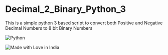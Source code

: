 # Decimal_2_Binary_Python_3
This is a simple python 3 based script to convert both Positive and Negative Decimal Numbers to 8 bit Binary Numbers 




![Python](https://img.shields.io/badge/python-3670A0?style=for-the-badge&logo=python&logoColor=ffdd54)

![Made with Love in India](https://madewithlove.org.in/badge.svg)
